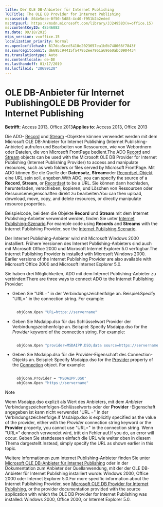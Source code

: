 ```yaml
---
title: Der OLE DB-Anbieter für Internet Publishing
TOCTitle: The OLE DB Provider for Internet Publishing
ms:assetid: 864e5ece-0f50-5d88-4c40-f951b2a2eded
ms:mtpsurl: https://msdn.microsoft.com/library/JJ249583(v=office.15)
ms:contentKeyID: 48546082
ms.date: 09/18/2015
mtps_version: v=office.15
localization_priority: Normal
ms.openlocfilehash: 617dca5ced5410e2023657ea1b0b748066f7843f
ms.sourcegitcommit: d6695c94415fa47952ee7961a69660abc0904434
ms.translationtype: Auto
ms.contentlocale: de-DE
ms.lasthandoff: 01/17/2019
ms.locfileid: "28699128"
---
```

# <a name="ole-db-provider-for-internet-publishing"></a><span data-ttu-id="e93e4-102">OLE DB-Anbieter für Internet Publishing</span><span class="sxs-lookup"><span data-stu-id="e93e4-102">OLE DB Provider for Internet Publishing</span></span>

<span data-ttu-id="e93e4-103">**Betrifft**: Access 2013, Office 2013</span><span class="sxs-lookup"><span data-stu-id="e93e4-103">**Applies to**: Access 2013, Office 2013</span></span>

<span data-ttu-id="e93e4-104">Die ADO- [Record](record-object-ado.md) und [Stream](stream-object-ado.md) -Objekten können verwendet werden mit dem Microsoft OLE DB-Anbieter für Internet Publishing (Internet Publishing-Anbieter) aufrufen und Bearbeiten von Ressourcen, wie von Webordnern oder Dateien, die von Microsoft FrontPage bedient.</span><span class="sxs-lookup"><span data-stu-id="e93e4-104">The ADO [Record](record-object-ado.md) and [Stream](stream-object-ado.md) objects can be used with the Microsoft OLE DB Provider for Internet Publishing (Internet Publishing Provider) to access and manipulate resources, such as web folders or files served by Microsoft FrontPage.</span></span> <span data-ttu-id="e93e4-105">Mit ADO können Sie die Quelle der **Datensatz**, **Stream**oder [Recordset-Objekt](recordset-object-ado.md) eine URL sein soll, angeben.</span><span class="sxs-lookup"><span data-stu-id="e93e4-105">With ADO, you can specify the source of a **Record**, **Stream**, or [Recordset](recordset-object-ado.md) to be a URL.</span></span> <span data-ttu-id="e93e4-106">Sie können dann hochladen, herunterladen, verschieben, kopieren, und Löschen von Ressourcen oder Ressourceneigenschaften direkt zu bearbeiten.</span><span class="sxs-lookup"><span data-stu-id="e93e4-106">You can then upload, download, move, copy, and delete resources, or directly manipulate resource properties.</span></span>

<span data-ttu-id="e93e4-107">Beispielcode, bei dem die Objekte **Record** und **Stream** mit dem Internet Publishing-Anbieter verwendet werden, finden Sie unter [Internet Publishing-Szenario](internet-publishing-scenario.md).</span><span class="sxs-lookup"><span data-stu-id="e93e4-107">For example code using **Records** and **Streams** with the Internet Publishing Provider, see the [Internet Publishing Scenario](internet-publishing-scenario.md).</span></span>

<span data-ttu-id="e93e4-p102">Der Internet Publishing-Anbieter wird mit Microsoft Windows 2000 installiert. Frühere Versionen des Internet Publishing-Anbieters sind auch mit Microsoft Office 2000 und Microsoft Internet Explorer 5.0 verfügbar.</span><span class="sxs-lookup"><span data-stu-id="e93e4-p102">The Internet Publishing Provider is installed with Microsoft Windows 2000. Earlier versions of the Internet Publishing Provider are also available with Microsoft Office 2000 and Microsoft Internet Explorer 5.0.</span></span>

<span data-ttu-id="e93e4-110">Sie haben drei Möglichkeiten, ADO mit dem Internet Publishing-Anbieter zu verbinden:</span><span class="sxs-lookup"><span data-stu-id="e93e4-110">There are three ways to connect ADO to the Internet Publishing Provider:</span></span>

- <span data-ttu-id="e93e4-p103">Geben Sie "URL=" in der Verbindungszeichenfolge an. Beispiel:</span><span class="sxs-lookup"><span data-stu-id="e93e4-p103">Specify "URL=" in the connection string. For example:</span></span>
    
  ```vb 
     
    objConn.Open "URL=https://servername" 
  ```

- <span data-ttu-id="e93e4-p104">Geben Sie Msdaipp.dso für das Schlüsselwort Provider der Verbindungszeichenfolge an. Beispiel:
</span><span class="sxs-lookup"><span data-stu-id="e93e4-p104">Specify Msdaipp.dso for the *Provider* keyword of the connection string. For example:</span></span>
    
  ```vb 
     
    objConn.Open "provider=MSDAIPP.DSO;data source=https://servername" 
  ```

- <span data-ttu-id="e93e4-p105">Geben Sie Msdaipp.dso für die Provider-Eigenschaft des Connection-Objekts an. Beispiel:
</span><span class="sxs-lookup"><span data-stu-id="e93e4-p105">Specify Msdaipp.dso for the [Provider](provider-property-ado.md) property of the [Connection](connection-object-ado.md) object. For example:</span></span>
    
  ```vb 
     
    objConn.Provider = "MSDAIPP.DSO" 
    objConn.Open "https://servername" 
  ```

> [!NOTE]
> <span data-ttu-id="e93e4-117">Wenn Msdaipp.dso explizit als Wert des Anbieters, mit dem *Anbieter* Verbindungszeichenfolgen-Schlüsselworts oder der **Provider** -Eigenschaft angegeben ist kann nicht verwendet "URL =" in der Verbindungszeichenfolge.</span><span class="sxs-lookup"><span data-stu-id="e93e4-117">If Msdaipp.dso is explicitly specified as the value of the provider, either with the *Provider* connection string keyword or the **Provider** property, you cannot use "URL=" in the connection string.</span></span> <span data-ttu-id="e93e4-118">Wenn "URL=" dennoch verwendet wird, tritt ein Fehler auf.</span><span class="sxs-lookup"><span data-stu-id="e93e4-118">If you do, an error will occur.</span></span> <span data-ttu-id="e93e4-119">Geben Sie stattdessen einfach die URL wie weiter oben in diesem Thema dargestellt.</span><span class="sxs-lookup"><span data-stu-id="e93e4-119">Instead, simply specify the URL as shown earlier in this topic.</span></span>

<span data-ttu-id="e93e4-120">Weitere Informationen zum Internet Publishing-Anbieter finden Sie unter [Microsoft OLE DB-Anbieter für Internet Publishing](microsoft-ole-db-provider-for-internet-publishing.md) oder in der Dokumentation zum Anbieter der Quellanwendung, mit der der OLE DB-Anbieter für Internet Publishing installiert wurde: Windows 2000, Office 2000 oder Internet Explorer 5.0.</span><span class="sxs-lookup"><span data-stu-id="e93e4-120">For more specific information about the Internet Publishing Provider, see [Microsoft OLE DB Provider for Internet Publishing](microsoft-ole-db-provider-for-internet-publishing.md), or the provider documentation provided with the source application with which the OLE DB Provider for Internet Publishing was installed: Windows 2000, Office 2000, or Internet Explorer 5.0.</span></span>

